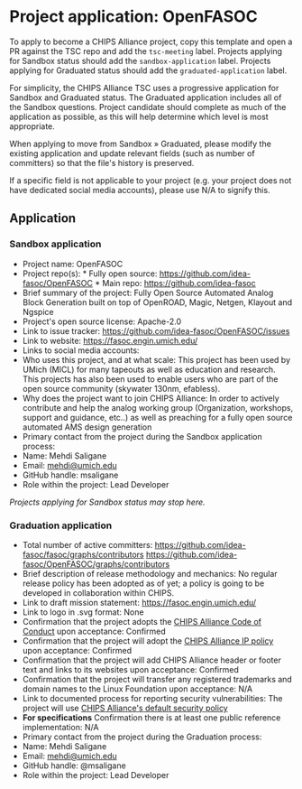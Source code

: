 # Project application: OpenFASOC

To apply to become a CHIPS Alliance project, copy this template and open a PR against the TSC repo and add the `tsc-meeting` label. Projects applying for Sandbox status should add the `sandbox-application` label. Projects applying for Graduated status should add the `graduated-application` label.

For simplicity, the CHIPS Alliance TSC uses a progressive application for Sandbox and Graduated status. The Graduated application includes all of the Sandbox questions. Project candidate should complete as much of the application as possible, as this will help determine which level is most appropriate.

When applying to move from Sandbox » Graduated, please modify the existing application and update relevant fields (such as number of committers) so that the file's history is preserved.

If a specific field is not applicable to your project (e.g. your project does not have dedicated social media accounts), please use N/A to signify this.

## Application

### Sandbox application

* Project name: OpenFASOC
* Project repo(s): 
        * Fully open source: https://github.com/idea-fasoc/OpenFASOC
        * Main repo: https://github.com/idea-fasoc
* Brief summary of the project: Fully Open Source Automated Analog Block Generation built on top of OpenROAD, Magic, Netgen, Klayout and Ngspice  
* Project's open source license: Apache-2.0
* Link to issue tracker: https://github.com/idea-fasoc/OpenFASOC/issues
* Link to website: https://fasoc.engin.umich.edu/
* Links to social media accounts: 
* Who uses this project, and at what scale: This project has been used by UMich (MICL) for many tapeouts as well as education and research. This projects has also been used to enable users who are part of the open source community (skywater 130nm, efabless).      
* Why does the project want to join CHIPS Alliance: In order to actively contribute and help the analog working group (Organization, workshops, support and guidance, etc..) as well as preaching for a fully open source automated AMS design generation
* Primary contact from the project during the Sandbox application process:
 * Name: Mehdi Saligane
 * Email: mehdi@umich.edu
 * GitHub handle: msaligane
 * Role within the project: Lead Developer

*Projects applying for Sandbox status may stop here.*

### Graduation application

* Total number of active committers: https://github.com/idea-fasoc/fasoc/graphs/contributors
			             https://github.com/idea-fasoc/OpenFASOC/graphs/contributors
* Brief description of release methodology and mechanics: No regular release policy has been adopted as of yet; a policy is going to be developed in collaboration within CHIPS.
* Link to draft mission statement: https://fasoc.engin.umich.edu/
* Link to logo in .svg format: None 
* Confirmation that the project adopts the [CHIPS Alliance Code of Conduct](https://lfprojects.org/policies/code-of-conduct/) upon acceptance: Confirmed
* Confirmation that the project will adopt the [CHIPS Alliance IP policy](https://technical-charter.chipsalliance.org) upon acceptance: Confirmed
* Confirmation that the project will add CHIPS Alliance header or footer text and links to its websites upon acceptance: Confirmed
* Confirmation that the project will transfer any registered trademarks and domain names to the Linux Foundation upon acceptance: N/A
* Link to documented process for reporting security vulnerabilities: The project will use [CHIPS Alliance's default security policy](https://github.com/chipsalliance/tsc#reporting-security-vulnerabilities)
* **For specifications** Confirmation there is at least one public reference implementation: N/A
* Primary contact from the project during the Graduation process:
 * Name: Mehdi Saligane
 * Email: mehdi@umich.edu
 * GitHub handle: @msaligane
 * Role within the project: Lead Developer
